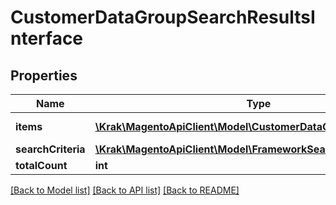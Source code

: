 # CustomerDataGroupSearchResultsInterface

## Properties
Name | Type | Description | Notes
------------ | ------------- | ------------- | -------------
**items** | [**\Krak\MagentoApiClient\Model\CustomerDataGroupInterface[]**](CustomerDataGroupInterface.md) | Customer groups list. | 
**searchCriteria** | [**\Krak\MagentoApiClient\Model\FrameworkSearchCriteriaInterface**](FrameworkSearchCriteriaInterface.md) |  | 
**totalCount** | **int** | Total count. | 

[[Back to Model list]](../README.md#documentation-for-models) [[Back to API list]](../README.md#documentation-for-api-endpoints) [[Back to README]](../README.md)


